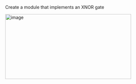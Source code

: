 Create a module that implements an XNOR gate

<img width="401" height="209" alt="image" src="https://github.com/user-attachments/assets/da905bc4-ed10-4ce8-b8a6-4609fe6c131a" />
